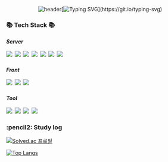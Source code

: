 <div align="center"> 

![header](https://capsule-render.vercel.app/api?type=waving&color=6994CDEE&text=&animation=twinkling&height=80)[![Typing SVG](https://readme-typing-svg.demolab.com?font=Alkatra&weight=500&size=45&duration=3500&pause=3&color=6994CDEE&center=false&vCenter=false&multiline=true&repeat=true&width=1000&height=100&lines=Hello,+Amepistheo!)](https://git.io/typing-svg)

<h3 align="left">📚 Tech Stack 📚</h3>
<p align="left">
  <h5 align="left">Server
  <br><br>
  <img src="https://img.shields.io/badge/Java-007396?style=flat-square&logo=Java&logoColor=white"/></a>&nbsp
  <img src="https://img.shields.io/badge/Spring-6DB33F?style=flat-square&logo=Spring&logoColor=white"/></a>&nbsp
  <img src="https://img.shields.io/badge/SpringBoot-6DB33F?style=flat-square&logo=SpringBoot&logoColor=white"/></a>&nbsp
  <img src="https://img.shields.io/badge/Mysql-E6B91E?style=flat-square&logo=MySql&logoColor=white"/></a>&nbsp 
    <img src="https://img.shields.io/badge/Docker-2496ED?style=flat-square&logo=Docker&logoColor=white"/></a>&nbsp 
  <img src="https://img.shields.io/badge/Amazon AWS-232F3E?style=flat-square&logo=amazonaws&logoColor=white"/></a>&nbsp
  <img src="https://img.shields.io/badge/Amazon%20EC2-FF9900?style=for-the-badge&logo=Amazon%20EC2&logoColor=white"></a>&nbsp
  <br>
  <h5 align="left">Front
  <br><br>
  <img src="https://img.shields.io/badge/Android-3DDC84?style=flat-square&logo=Android&logoColor=white"/></a>&nbsp
  <img src="https://img.shields.io/badge/AndroidStudio-3DDC84?style=flat-square&logo=AndroidStudio&logoColor=white"/></a>&nbsp
  <img src="https://img.shields.io/badge/Kotlin-7F52FF?style=flat-square&logo=Kotlin&logoColor=white"/></a>&nbsp
  <br>  
  <h5 align="left">Tool
  <br><br>
  <img src="https://img.shields.io/badge/git-F05032?style=flat-squaree&logo=git&logoColor=white"></a>&nbsp
  <img src="https://img.shields.io/badge/github-181717?style=flat-squaree&logo=github&logoColor=white"></a>&nbsp
  <img src="https://img.shields.io/badge/IntellijIDEA-000000?style=flat-square&logo=IntelijIDEA%20IDE&logoColor=white"></a>&nbsp
  <img src="https://img.shields.io/badge/Postman-FF6C37?style=flat-square&logo=Postman&logoColor=white"/>
  <!--<br>
  <img src="https://img.shields.io/badge/AWS-232F3E?style=flat-square&logo=AmazonAWS&logoColor=white"/></a>&nbsp 
  <img src="https://img.shields.io/badge/Docker-2496ED?style=flat-square&logo=Docker&logoColor=white"/></a>&nbsp -->
</p>

<!--
<h3 align="left">👩‍💻 My Github Stats 👩‍💻</h3>
<div align="left">

[![Anurag's GitHub stats](https://github-readme-stats.vercel.app/api?username=Amepistheo&hide_title=true&show_icons=true&include_all_commits=true&disable_animations=true&theme=tokyonight)](https://github.com/anuraghazra/github-readme-stats)
</div>-->

<h3 align="left">:pencil2: Study log</h3>
<div align="left">

  [![Solved.ac
프로필](http://mazassumnida.wtf/api/generate_badge?boj=amepistheo)](https://solved.ac/amepistheo) 

  [![Top Langs](https://github-readme-stats.vercel.app/api/top-langs/?username=Amepistheo&layout=compact&theme=city_lights)](https://github.com/anuraghazra/github-readme-stats)

</div>

</div>



<!--
**Amepistheo/Amepistheo** is a ✨ _special_ ✨ repository because its `README.md` (this file) appears on your GitHub profile.

Here are some ideas to get you started:

- 🔭 I’m currently working on ...
- 🌱 I’m currently learning ...
- 👯 I’m looking to collaborate on ...
- 🤔 I’m looking for help with ...
- 💬 Ask me about ...
- 📫 How to reach me: ...
- 😄 Pronouns: ...
- ⚡ Fun fact: ...
-->
